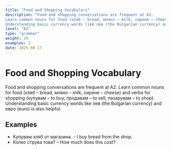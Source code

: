 ```yaml
---
title: "Food and Shopping Vocabulary"
description: "Food and shopping conversations are frequent at A2.
Learn common nouns for food (хляб – bread, мляко – milk, сирене – cheese) and verbs for shopping (купувам – to buy, продавам – to sell, пазарувам – to shop).
Understanding basic currency words like лев (the Bulgarian currency) and евро (euro) is also helpful."
level: "A2"
type: "grammar"
weight: 20
examples: 2
date: 2025-08-17
---
```


# Food and Shopping Vocabulary

Food and shopping conversations are frequent at A2.
Learn common nouns for food (хляб – bread, мляко – milk, сирене – cheese) and verbs for shopping (купувам – to buy, продавам – to sell, пазарувам – to shop).
Understanding basic currency words like лев (the Bulgarian currency) and евро (euro) is also helpful.

## Examples

- Купувам хляб от магазина. – I buy bread from the shop.
- Колко струва това? – How much does this cost?

